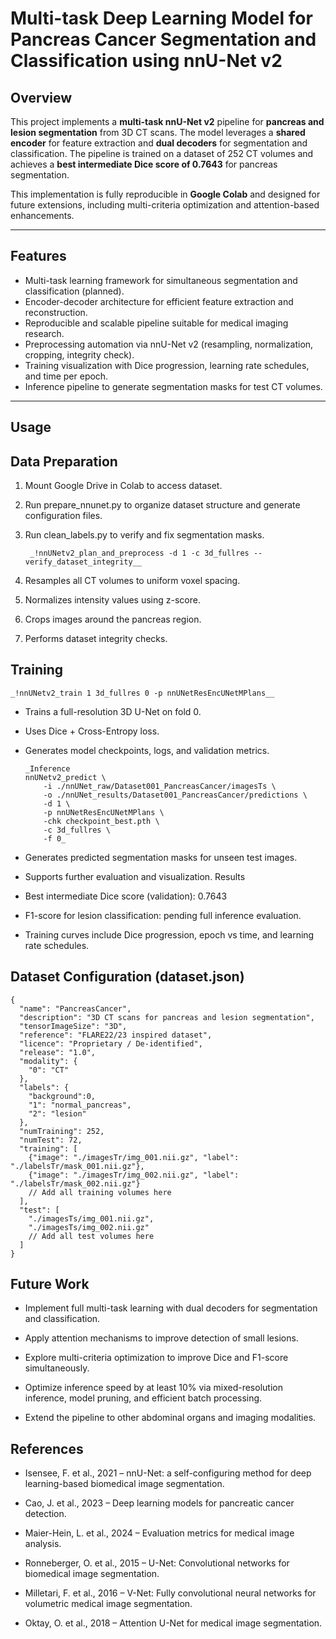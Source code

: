 # Multi-task Deep Learning Model for Pancreas Cancer Segmentation and Classification using nnU-Net v2

## Overview
This project implements a **multi-task nnU-Net v2** pipeline for **pancreas and lesion segmentation** from 3D CT scans. The model leverages a **shared encoder** for feature extraction and **dual decoders** for segmentation and classification. The pipeline is trained on a dataset of 252 CT volumes and achieves a **best intermediate Dice score of 0.7643** for pancreas segmentation. 

This implementation is fully reproducible in **Google Colab** and designed for future extensions, including multi-criteria optimization and attention-based enhancements.

---

## Features
- Multi-task learning framework for simultaneous segmentation and classification (planned).
- Encoder-decoder architecture for efficient feature extraction and reconstruction.
- Reproducible and scalable pipeline suitable for medical imaging research.
- Preprocessing automation via nnU-Net v2 (resampling, normalization, cropping, integrity check).
- Training visualization with Dice progression, learning rate schedules, and time per epoch.
- Inference pipeline to generate segmentation masks for test CT volumes.

---

## Usage
## Data Preparation

1. Mount Google Drive in Colab to access dataset.

2. Run prepare_nnunet.py to organize dataset structure and generate configuration files.

3. Run clean_labels.py to verify and fix segmentation masks.

        _!nnUNetv2_plan_and_preprocess -d 1 -c 3d_fullres --verify_dataset_integrity__

4. Resamples all CT volumes to uniform voxel spacing.

5. Normalizes intensity values using z-score.

6. Crops images around the pancreas region.

7. Performs dataset integrity checks.

## Training

    _!nnUNetv2_train 1 3d_fullres 0 -p nnUNetResEncUNetMPlans__


- Trains a full-resolution 3D U-Net on fold 0.

- Uses Dice + Cross-Entropy loss.

- Generates model checkpoints, logs, and validation metrics.

      _Inference
      nnUNetv2_predict \
          -i ./nnUNet_raw/Dataset001_PancreasCancer/imagesTs \
          -o ./nnUNet_results/Dataset001_PancreasCancer/predictions \
          -d 1 \
          -p nnUNetResEncUNetMPlans \
          -chk checkpoint_best.pth \
          -c 3d_fullres \
          -f 0_


- Generates predicted segmentation masks for unseen test images.

- Supports further evaluation and visualization.
Results

- Best intermediate Dice score (validation): 0.7643

- F1-score for lesion classification: pending full inference evaluation.

- Training curves include Dice progression, epoch vs time, and learning rate schedules.
## Dataset Configuration (dataset.json)
    {
      "name": "PancreasCancer",
      "description": "3D CT scans for pancreas and lesion segmentation",
      "tensorImageSize": "3D",
      "reference": "FLARE22/23 inspired dataset",
      "licence": "Proprietary / De-identified",
      "release": "1.0",
      "modality": {
        "0": "CT"
      },
      "labels": {
        "background":0,
        "1": "normal_pancreas",
        "2": "lesion"
      },
      "numTraining": 252,
      "numTest": 72,
      "training": [
        {"image": "./imagesTr/img_001.nii.gz", "label": "./labelsTr/mask_001.nii.gz"},
        {"image": "./imagesTr/img_002.nii.gz", "label": "./labelsTr/mask_002.nii.gz"}
        // Add all training volumes here
      ],
      "test": [
        "./imagesTs/img_001.nii.gz",
        "./imagesTs/img_002.nii.gz"
        // Add all test volumes here
      ]
    }
## Future Work

- Implement full multi-task learning with dual decoders for segmentation and classification.

- Apply attention mechanisms to improve detection of small lesions.

- Explore multi-criteria optimization to improve Dice and F1-score simultaneously.

- Optimize inference speed by at least 10% via mixed-resolution inference, model pruning, and efficient batch processing.

- Extend the pipeline to other abdominal organs and imaging modalities.

## References

- Isensee, F. et al., 2021 – nnU-Net: a self-configuring method for deep learning-based biomedical image segmentation.

- Cao, J. et al., 2023 – Deep learning models for pancreatic cancer detection.

- Maier-Hein, L. et al., 2024 – Evaluation metrics for medical image analysis.

- Ronneberger, O. et al., 2015 – U-Net: Convolutional networks for biomedical image segmentation.

- Milletari, F. et al., 2016 – V-Net: Fully convolutional neural networks for volumetric medical image segmentation.

- Oktay, O. et al., 2018 – Attention U-Net for medical image segmentation.
